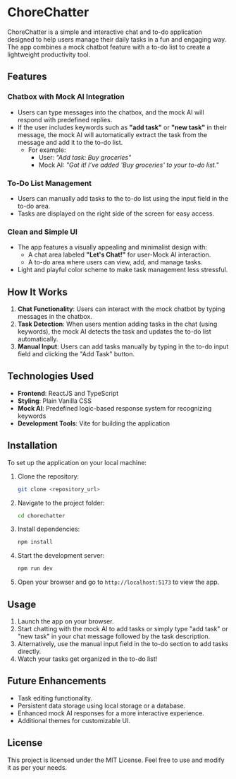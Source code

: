 # ChoreChatter

ChoreChatter is a simple and interactive chat and to-do application designed to help users manage their daily tasks in a fun and engaging way. The app combines a mock chatbot feature with a to-do list to create a lightweight productivity tool.

## Features

### Chatbox with Mock AI Integration

- Users can type messages into the chatbox, and the mock AI will respond with predefined replies.
- If the user includes keywords such as **"add task"** or **"new task"** in their message, the mock AI will automatically extract the task from the message and add it to the to-do list.
  - For example:
    - User: _"Add task: Buy groceries"_
    - Mock AI: _"Got it! I’ve added 'Buy groceries' to your to-do list."_

### To-Do List Management

- Users can manually add tasks to the to-do list using the input field in the to-do area.
- Tasks are displayed on the right side of the screen for easy access.

### Clean and Simple UI

- The app features a visually appealing and minimalist design with:
  - A chat area labeled **"Let's Chat!"** for user-Mock AI interaction.
  - A to-do area where users can view, add, and manage tasks.
- Light and playful color scheme to make task management less stressful.

## How It Works

1. **Chat Functionality**: Users can interact with the mock chatbot by typing messages in the chatbox.
2. **Task Detection**: When users mention adding tasks in the chat (using keywords), the mock AI detects the task and updates the to-do list automatically.
3. **Manual Input**: Users can add tasks manually by typing in the to-do input field and clicking the "Add Task" button.

## Technologies Used

- **Frontend**: ReactJS and TypeScript
- **Styling**: Plain Vanilla CSS
- **Mock AI**: Predefined logic-based response system for recognizing keywords
- **Development Tools**: Vite for building the application

## Installation

To set up the application on your local machine:

1. Clone the repository:
   ```bash
   git clone <repository_url>
   ```
2. Navigate to the project folder:
   ```bash
   cd chorechatter
   ```
3. Install dependencies:
   ```bash
   npm install
   ```
4. Start the development server:
   ```bash
   npm run dev
   ```
5. Open your browser and go to `http://localhost:5173` to view the app.

## Usage

1. Launch the app on your browser.
2. Start chatting with the mock AI to add tasks or simply type "add task" or "new task" in your chat message followed by the task description.
3. Alternatively, use the manual input field in the to-do section to add tasks directly.
4. Watch your tasks get organized in the to-do list!

## Future Enhancements

- Task editing functionality.
- Persistent data storage using local storage or a database.
- Enhanced mock AI responses for a more interactive experience.
- Additional themes for customizable UI.

## License

This project is licensed under the MIT License. Feel free to use and modify it as per your needs.
